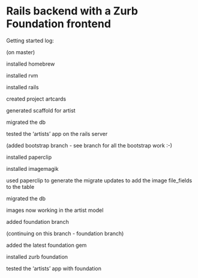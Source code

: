 Rails backend with a Zurb Foundation frontend 
=============================================

Getting started log:

(on master)

installed homebrew

installed rvm

installed rails

created project artcards

generated scaffold for artist

migrated the db

tested the ‘artists’ app on the rails server

(added bootstrap branch - see branch for all the bootstrap work :-)

installed paperclip

installed imagemagik

used paperclip to generate the migrate updates to add the image file_fields to the table

migrated the db

images now working in the artist model

added foundation branch

(continuing on this branch - foundation branch)

added the latest foundation gem

installed zurb foundation

tested the ‘artists’ app with foundation



